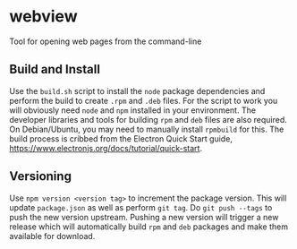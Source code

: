# webview
Tool for opening web pages from the command-line


## Build and Install
Use the `build.sh` script to install the `node` package dependencies and perform the build to create `.rpm` and `.deb` files. For the script to work you will obviously need `node` and `npm` installed in your environment. The developer libraries and tools for building `rpm` and `deb` files are also required. On Debian/Ubuntu, you may need to manually install `rpmbuild` for this. The build process is cribbed from the Electron Quick Start guide, https://www.electronjs.org/docs/tutorial/quick-start.

## Versioning
Use `npm version <version tag>` to increment the package version. This will update `package.json` as well as perform `git tag`. Do `git push --tags` to push the new version upstream. Pushing a new version will trigger a new release which will automatically build `rpm` and `deb` packages and make them available for download.
